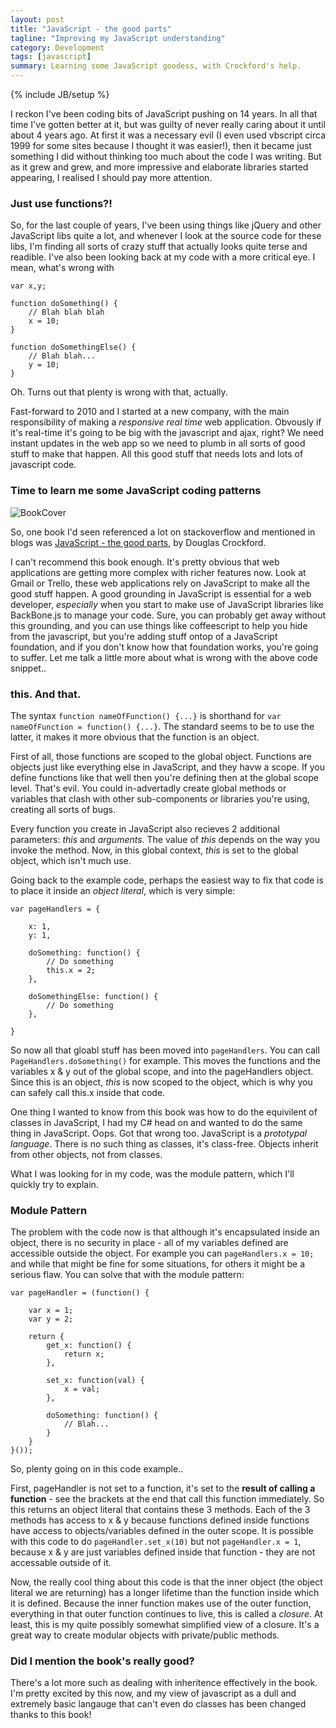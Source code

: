 ```yaml
---
layout: post
title: "JavaScript - the good parts"
tagline: "Improving my JavaScript understanding"
category: Development
tags: [javascript]
summary: Learning some JavaScript goodess, with Crockford's help.
---
```

{% include JB/setup %}

I reckon I've been coding bits of JavaScript pushing on 14 years. In all that time I've gotten better at it, but was guilty of never really caring about it until about 4 years ago. At first it was a necessary evil (I even used vbscript circa 1999 for some sites because I thought it was easier!), then it became just something I did without thinking too much about the code I was writing. But as it grew and grew, and more impressive and elaborate libraries started appearing, I realised I should pay more attention.

### Just use functions?!

So, for the last couple of years, I've been using things like jQuery and other JavaScript libs quite a lot, and whenever I look at the source code for these libs, I'm finding all sorts of crazy stuff that actually looks quite terse and readible. I've also been looking back at my code with a more critical eye. I mean, what's wrong with

	var x,y;

	function doSomething() {
		// Blah blah blah
		x = 10;
	}

	function doSomethingElse() {
		// Blah blah...
		y = 10;
	}

Oh. Turns out that plenty is wrong with that, actually. 

Fast-forward to 2010 and I started at a new company, with the main responsibility of making a _responsive real time_ web application. Obvously if it's real-time it's going to be big with the javascript and ajax, right? We need instant updates in the web app so we need to plumb in all sorts of good stuff to make that happen. All this good stuff that needs lots and lots of javascript code.

### Time to learn me some JavaScript coding patterns

![BookCover](https://encrypted-tbn3.google.com/images?q=tbn:ANd9GcRfoJw8n3AgSjhk_RcwX7zUbwr6dmcxXaISwPuYFZ7t-i-Vmcazqg)

So, one book I'd seen referenced a lot on stackoverflow and mentioned in blogs was [JavaScript - the good parts](http://www.amazon.com/JavaScript-Good-Parts-Douglas-Crockford/dp/0596517742/ref=sr_1_1?s=books&ie=UTF8&qid=1332845139&sr=1-1), by Douglas Crockford.  

I can't recommend this book enough. It's pretty obvious that web applications are getting more complex with richer features now. Look at Gmail or Trello, these web applications rely on JavaScript to make all the good stuff happen. A good grounding in JavaScript is essential for a web developer, _especially_ when you start to make use of JavaScript libraries like BackBone.js to manage your code. Sure, you can probably get away without this grounding, and you can use things like coffeescript to help you hide from the javascript, but you're adding stuff ontop of a JavaScript foundation, and if you don't know how that foundation works, you're going to suffer. Let me talk a little more about what is wrong with the above code snippet..

### this. And that.

The syntax `function nameOfFunction() {...}` is shorthand for `var nameOfFunction = function() {...}`. The standard seems to be to use the latter, it makes it more obvious that the function is an object.

First of all, those functions are scoped to the global object. Functions are objects just like everything else in JavaScript, and they havw a scope. If you define functions like that well then you're defining then at the global scope level. That's evil. You could in-advertadly create global methods or variables that clash with other sub-components or libraries you're using, creating all sorts of bugs. 

Every function you create in JavaScript also recieves 2 additional parameters: _this_ and _arguments_. The value of _this_ depends on the way you invoke the method. Now, in this global context, _this_ is set to the global object, which isn't much use.

Going back to the example code, perhaps the easiest way to fix that code is to place it inside an _object literal_, which is very simple:

	var pageHandlers = {
		
		x: 1,
		y: 1,
		
		doSomething: function() {
			// Do something
			this.x = 2;
		},

		doSomethingElse: function() {
			// Do something
		},

	}

So now all that gloabl stuff has been moved into `pageHandlers`. You can call `PageHandlers.doSomething()` for example. This moves the functions and the variables x & y out of the global scope, and into the pageHandlers object. Since this is an object, _this_ is now scoped to the object, which is why you can safely call this.x inside that code.

One thing I wanted to know from this book was how to do the equivilent of classes in JavaScript, I had my C# head on and wanted to do the same thing in JavaScript. Oops. Got that wrong too. JavaScript is a _prototypal language_. There is no such thing as classes, it's class-free. Objects inherit from other objects, not from classes.

What I was looking for in my code, was the module pattern, which I'll quickly try to explain.

### Module Pattern

The problem with the code now is that although it's encapsulated inside an object, there is no security in place - all of my variables defined are accessible outside the object. For example you can `pageHandlers.x = 10;` and while that might be fine for some situations, for others it might be a serious flaw. You can solve that with the module pattern:

	var pageHandler = (function() {
		
		var x = 1;
		var y = 2;

		return {
			get_x: function() {
				return x;
			},

			set_x: function(val) {
				x = val;
			},

			doSomething: function() {
				// Blah...
			}
		}
	}());

So, plenty going on in this code example..

First, pageHandler is not set to a function, it's set to the __result of calling a function__ - see the brackets at the end that call this function immediately. So this returns an object literal that contains these 3 methods. Each of the 3 methods has access to x & y because functions defined inside functions have access to objects/variables defined in the outer scope. It is possible with this code to do `pageHandler.set_x(10)` but not `pageHandler.x = 1`, because x & y are just variables defined inside that function - they are not accessable outside of it.

Now, the really cool thing about this code is that the inner object (the object literal we are returning) has a longer lifetime than the function inside which it is defined. Because the inner function makes use of the outer function, everything in that outer function continues to live, this is called a _closure_. At least, this is my quite possibly somewhat simplified view of a closure. It's a great way to create modular objects with private/public methods.

### Did I mention the book's really good?

There's a lot more such as dealing with inheritence effectively in the book. I'm pretty excited by this now, and my view of javascript as a dull and extremely basic langauge that can't even do classes has been changed thanks to this book! 








